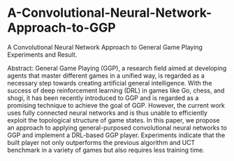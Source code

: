 # A-Convolutional-Neural-Network-Approach-to-GGP
A Convolutional Neural Network Approach to General Game Playing
Experiments and Result.

Abstract:
General Game Playing (GGP), a research field aimed at developing agents that master different games in a unified way, is regarded as a necessary step towards creating artificial general intelligence. With the success of deep reinforcement learning (DRL) in games like Go, chess, and shogi, it has been recently introduced to GGP and is regarded as a promising technique to achieve the goal of GGP. However, the current work uses fully connected neural networks and is thus unable to efficiently exploit the topological structure of game states. In this paper, we propose an approach to applying general-purposed convolutional neural networks to GGP and implement a DRL-based GGP player. Experiments indicate that the built player not only outperforms the previous algorithm and UCT benchmark in a variety of games but also requires less training time.
